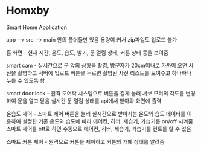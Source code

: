 # Homxby
Smart Home Application 

app --> src --> main 안의 폴더들만 있음
용량이 커서 zip파일도 업로드 불가


홈 화면 - 현재 시간, 온도, 습도, 밝기, 문 열림 상태, 커튼 상태 등을 보여줌

smart cam - 실시간으로 문 앞의 상황을 촬영, 방문자가 20cm이내로 가까이 오면 사진을 촬영하고 서버에 업로드
            버튼을 누르면 촬영된 사진 리스트를 보여주고 하나하나 누를 수 있도록 함
            
smart door lock - 원격 도어락 시스템으로 버튼을 길게 눌러 서보 모터의 각도를 변경하여 문을 열고 닫음
                  실시간 문 열림 상태를 api에서 받아와 화면에 출력
               
온습도 제어 - 스마트 제어 버튼을 눌러 실시간으로 받아지는 온도와 습도 데이터를 이용하여 설정한 기존 온도와 습도에 따라 에어컨, 히터, 제습기, 가습기를 on/off 시켜줌
             스마트 제어를 off로 하면 수동으로 에어컨, 히터, 제습기, 가습기를 컨트롤 할 수 있음
             
스마트 커튼 제어 - 원격으로 커튼을 제어하고 커튼의 개폐 상태를 알려줌
